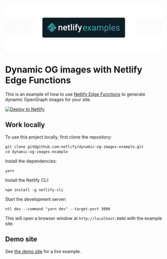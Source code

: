 ![Netlify Examples](./docs/netlify-examples.png)

# Dynamic OG images with Netlify Edge Functions

This is an example of how to use [Netlify Edge Functions](https://docs.netlify.com/edge-functions/overview/) to generate dynamic OpenGraph images for your site.

[![Deploy to Netlify](https://www.netlify.com/img/deploy/button.svg)](https://app.netlify.com/start/deploy?repository=https://github.com/netlify/dynamic-og-images-example)

## Work locally

To use this project locally, first clone the repository:

    git clone git@github.com:netlify/dynamic-og-images-example.git
    cd dynamic-og-images-example

Install the dependencies:

    yarn

Install the Netlify CLI:

    npm install -g netlify-cli

Start the development server:

    ntl dev --command "yarn dev" --target-port 3000

This will open a browser window at `http://localhost:8888` with the example site.

## Demo site

See [the demo site](https://dynamic-og-images-example.netlify.app) for a live example.
